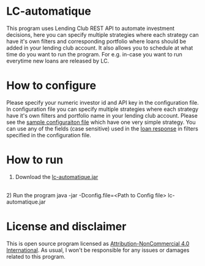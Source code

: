 LC-automatique
==============

This program uses Lending Club REST API to automate investment decisions, here you can specify multiple strategies where each strategy can have it's own filters and corresponding portfolio where loans should be added in your lending club account. It also allows you to schedule at what time do you want to run the program. For e.g. in-case you want to run everytime new loans are released by LC.


How to configure 
==============
Please specify your numeric investor id and API key in the configuration file. In configuration file you can specify multiple strategies where each strategy have it's own filters and portfolio name in your lending club account. Please see the [sample configuraiton file](https://raw.githubusercontent.com/git-hemant/LC-automatique/master/docs/configuration/SampleConfiguration.txt) which have one very simple strategy. You can use any of the fields (case sensitive) used in the [loan response](https://raw.githubusercontent.com/git-hemant/LC-automatique/master/docs/response/ListedLoansResponse.json) in filters specified in the configuration file.


How to run 
==============
1) Download the [lc-automatique.jar](https://github.com/git-hemant/LC-automatique/blob/master/distrib/LC-automatique.jar?raw=true)
<br>
2) Run the program java -jar -Dconfig.file=&lt;Path to Config file&gt; lc-automatique.jar 

License and disclaimer
==============
This is open source program licensed as [Attribution-NonCommercial 4.0 International](https://creativecommons.org/licenses/by-nc/4.0/). As usual, I won't be responsible for any issues or damages related to this program.

